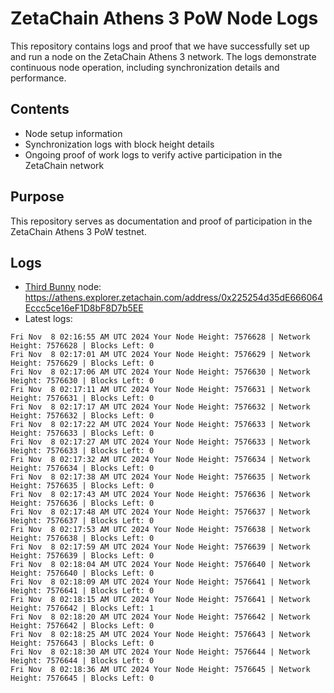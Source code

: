 # ZetaChain Athens 3 PoW Node Logs
This repository contains logs and proof that we have successfully set up and run a node on the ZetaChain Athens 3 network. The logs demonstrate continuous node operation, including synchronization details and performance.

## Contents
- Node setup information
- Synchronization logs with block height details
- Ongoing proof of work logs to verify active participation in the ZetaChain network

## Purpose
This repository serves as documentation and proof of participation in the ZetaChain Athens 3 PoW testnet.

## Logs

- [Third Bunny](https://thirdbunny.xyz/) node: https://athens.explorer.zetachain.com/address/0x225254d35dE666064Eccc5ce16eF1D8bF8D7b5EE
- Latest logs:
```
Fri Nov  8 02:16:55 AM UTC 2024 Your Node Height: 7576628 | Network Height: 7576628 | Blocks Left: 0
Fri Nov  8 02:17:01 AM UTC 2024 Your Node Height: 7576629 | Network Height: 7576629 | Blocks Left: 0
Fri Nov  8 02:17:06 AM UTC 2024 Your Node Height: 7576630 | Network Height: 7576630 | Blocks Left: 0
Fri Nov  8 02:17:11 AM UTC 2024 Your Node Height: 7576631 | Network Height: 7576631 | Blocks Left: 0
Fri Nov  8 02:17:17 AM UTC 2024 Your Node Height: 7576632 | Network Height: 7576632 | Blocks Left: 0
Fri Nov  8 02:17:22 AM UTC 2024 Your Node Height: 7576633 | Network Height: 7576633 | Blocks Left: 0
Fri Nov  8 02:17:27 AM UTC 2024 Your Node Height: 7576633 | Network Height: 7576633 | Blocks Left: 0
Fri Nov  8 02:17:32 AM UTC 2024 Your Node Height: 7576634 | Network Height: 7576634 | Blocks Left: 0
Fri Nov  8 02:17:38 AM UTC 2024 Your Node Height: 7576635 | Network Height: 7576635 | Blocks Left: 0
Fri Nov  8 02:17:43 AM UTC 2024 Your Node Height: 7576636 | Network Height: 7576636 | Blocks Left: 0
Fri Nov  8 02:17:48 AM UTC 2024 Your Node Height: 7576637 | Network Height: 7576637 | Blocks Left: 0
Fri Nov  8 02:17:53 AM UTC 2024 Your Node Height: 7576638 | Network Height: 7576638 | Blocks Left: 0
Fri Nov  8 02:17:59 AM UTC 2024 Your Node Height: 7576639 | Network Height: 7576639 | Blocks Left: 0
Fri Nov  8 02:18:04 AM UTC 2024 Your Node Height: 7576640 | Network Height: 7576640 | Blocks Left: 0
Fri Nov  8 02:18:09 AM UTC 2024 Your Node Height: 7576641 | Network Height: 7576641 | Blocks Left: 0
Fri Nov  8 02:18:15 AM UTC 2024 Your Node Height: 7576641 | Network Height: 7576642 | Blocks Left: 1
Fri Nov  8 02:18:20 AM UTC 2024 Your Node Height: 7576642 | Network Height: 7576642 | Blocks Left: 0
Fri Nov  8 02:18:25 AM UTC 2024 Your Node Height: 7576643 | Network Height: 7576643 | Blocks Left: 0
Fri Nov  8 02:18:30 AM UTC 2024 Your Node Height: 7576644 | Network Height: 7576644 | Blocks Left: 0
Fri Nov  8 02:18:36 AM UTC 2024 Your Node Height: 7576645 | Network Height: 7576645 | Blocks Left: 0
```
